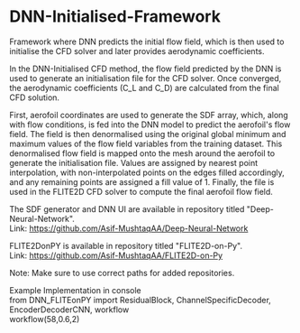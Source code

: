 # DNN-Initialised-Framework
Framework where DNN predicts the initial flow field, which is then used to initialise the CFD solver and later provides aerodynamic coefficients.

In the DNN-Initialised CFD method, the flow field predicted by the DNN is used to generate an initialisation file for the CFD solver. Once converged, the aerodynamic coefficients (C_L and C_D) are calculated from the final CFD solution.   

First, aerofoil coordinates are used to generate the SDF array, which, along with flow conditions, is fed into the DNN model to predict the aerofoil's flow field. The field is then denormalised using the original global minimum and maximum values of the flow field variables from the training dataset. This denormalised flow field is mapped onto the mesh around the aerofoil to generate the initialisation file. Values are assigned by nearest point interpolation, with non-interpolated points on the edges filled accordingly, and any remaining points are assigned a fill value of 1. Finally, the file is used in the FLITE2D CFD solver to compute the final aerofoil flow field.  

The SDF generator and DNN UI are available in repository titled "Deep-Neural-Network".  
Link: https://github.com/Asif-MushtaqAA/Deep-Neural-Network 

FLITE2DonPY is available in repository titled "FLITE2D-on-Py".  
Link: https://github.com/Asif-MushtaqAA/FLITE2D-on-Py  

Note: Make sure to use correct paths for added repositories.

Example Implementation in console  
from DNN_FLITEonPY import ResidualBlock, ChannelSpecificDecoder, EncoderDecoderCNN, workflow  
workflow(58,0.6,2)  
